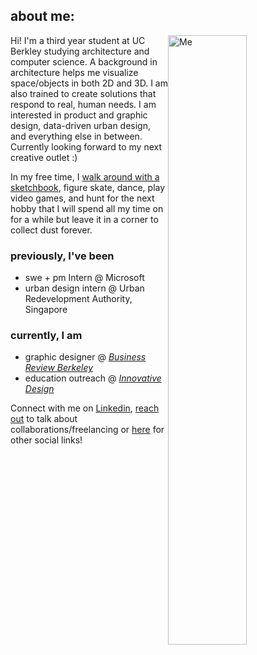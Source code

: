 ## about me:

<img style="float:right;" src="images/me.jpg" width="50%" alt="Me" /> 

<p>
Hi! I'm a third year student at UC Berkley studying architecture and computer science. A background in architecture helps me visualize space/objects in both 2D and 3D. I am also trained to create solutions that respond to real, human needs. I am interested in product and graphic design, data-driven urban design, and everything else in between. Currently looking forward to my next creative outlet :)
 </p>

In my free time, I [walk around with a sketchbook](http://www.urbansketchers.org/), figure skate,  dance, play video games, and hunt for the next hobby that I will spend all my time on for a while but leave it in a corner to collect dust forever.


### previously, I've been
- swe + pm Intern @ Microsoft
- urban design intern @ Urban Redevelopment Authority, Singapore

### currently, I am
- graphic designer @ *[Business Review Berkeley](https://businessreview.berkeley.edu/)*
- education outreach @ *[Innovative Design](https://innovativedesign.club/)*

Connect with me on [Linkedin](https://www.linkedin.com/in/jennylmchen/), [reach out](mailto:jchenlm@gmail.com) to talk about collaborations/freelancing or [here](https://jennychen.design/contact) for other social links!
